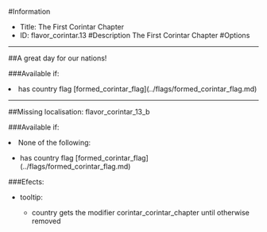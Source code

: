 #Information
 - Title: The First Corintar Chapter
 - ID: flavor_corintar.13
#Description
The First Corintar Chapter
#Options

___
##A great day for our nations!

###Available if:
<li>has country flag [formed_corintar_flag](../flags/formed_corintar_flag.md)</li>

___
##Missing localisation: flavor_corintar_13_b

###Available if:
<li>None of the following:</li><ul><li>has country flag [formed_corintar_flag](../flags/formed_corintar_flag.md)</li></ul>

###Efects:<ul><li>tooltip:</li><ul><li>country gets the modifier corintar_corintar_chapter until otherwise removed</li></ul></ul>
